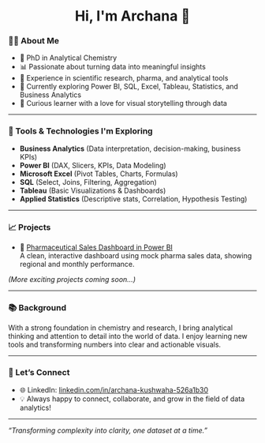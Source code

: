 <h1 align="center">Hi, I'm Archana 👋</h1>

### 👩‍🔬 About Me

- 🧪 PhD in Analytical Chemistry  
- 📊 Passionate about turning data into meaningful insights  
- 🔬 Experience in scientific research, pharma, and analytical tools  
- 🌱 Currently exploring Power BI, SQL, Excel, Tableau, Statistics, and Business Analytics
- 🧠 Curious learner with a love for visual storytelling through data

---

### 🔧 Tools & Technologies I'm Exploring

- **Business Analytics** (Data interpretation, decision-making, business KPIs) 
- **Power BI** (DAX, Slicers, KPIs, Data Modeling)  
- **Microsoft Excel** (Pivot Tables, Charts, Formulas)  
- **SQL** (Select, Joins, Filtering, Aggregation)  
- **Tableau** (Basic Visualizations & Dashboards)  
- **Applied Statistics** (Descriptive stats, Correlation, Hypothesis Testing)

---

### 📈 Projects

- 🔹 [Pharmaceutical Sales Dashboard in Power BI](https://github.com/Archhna-Kushwaha/pharmaceutical-pbi-project)  
  A clean, interactive dashboard using mock pharma sales data, showing regional and monthly performance.

_(More exciting projects coming soon...)_

---

### 📚 Background

With a strong foundation in chemistry and research, I bring analytical thinking and attention to detail into the world of data. I enjoy learning new tools and transforming numbers into clear and actionable visuals.

---

### 💬 Let’s Connect

- 🌐 LinkedIn: [linkedin.com/in/archana-kushwaha-526a1b30](https://linkedin.com/in/archana-kushwaha-526a1b30)  
- 💡 Always happy to connect, collaborate, and grow in the field of data analytics!

---

_“Transforming complexity into clarity, one dataset at a time.”_
